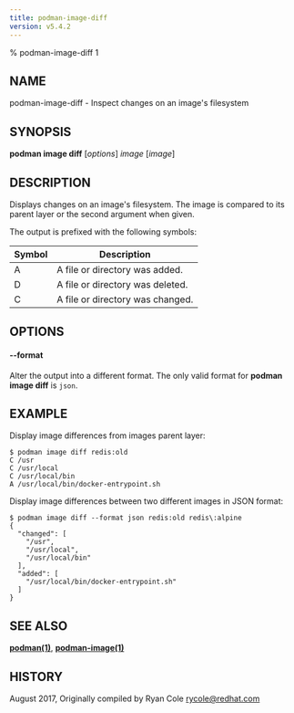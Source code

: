 ```yaml
---
title: podman-image-diff
version: v5.4.2
---
```


% podman-image-diff 1

## NAME
podman-image-diff - Inspect changes on an image's filesystem

## SYNOPSIS
**podman image diff** [*options*] *image* [*image*]

## DESCRIPTION
Displays changes on an image's filesystem.  The image is compared to its parent layer or the second argument when given.

The output is prefixed with the following symbols:

| Symbol | Description |
|--------|-------------|
| A | A file or directory was added.   |
| D | A file or directory was deleted. |
| C | A file or directory was changed. |

## OPTIONS

#### **--format**

Alter the output into a different format.  The only valid format for **podman image diff** is `json`.

## EXAMPLE

Display image differences from images parent layer:
```
$ podman image diff redis:old
C /usr
C /usr/local
C /usr/local/bin
A /usr/local/bin/docker-entrypoint.sh
```

Display image differences between two different images in JSON format:
```
$ podman image diff --format json redis:old redis\:alpine
{
  "changed": [
    "/usr",
    "/usr/local",
    "/usr/local/bin"
  ],
  "added": [
    "/usr/local/bin/docker-entrypoint.sh"
  ]
}
```

## SEE ALSO
**[podman(1)](podman.1.md)**, **[podman-image(1)](podman-image.1.md)**

## HISTORY
August 2017, Originally compiled by Ryan Cole <rycole@redhat.com>
